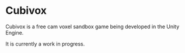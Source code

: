 # Cubivox
Cubivox is a free cam voxel sandbox game being developed in the Unity Engine.  
  
It is currently a work in progress.  
